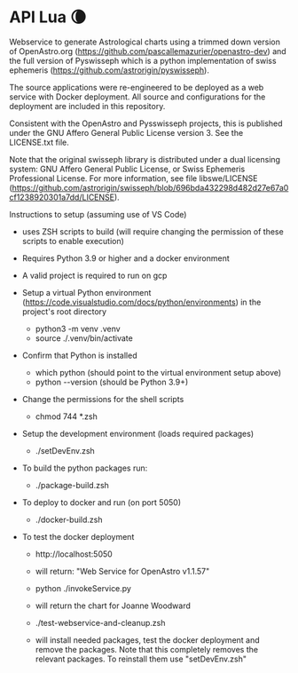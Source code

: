 # API Lua 🌘

Webservice to generate Astrological charts using a trimmed down version of OpenAstro.org (https://github.com/pascallemazurier/openastro-dev) and the full version of Pyswisseph which is a python implementation of swiss ephemeris (https://github.com/astrorigin/pyswisseph).

The source applications were re-engineered to be deployed as a web service with Docker deployment. All source and configurations for the deployment are included in this repository.

Consistent with the OpenAstro and Pysswisseph projects, this is published under the GNU Affero General Public License version 3. See the LICENSE.txt file.

Note that the original swisseph library is distributed under a dual licensing system: GNU Affero General Public License, or Swiss Ephemeris Professional License. For more information, see file libswe/LICENSE (https://github.com/astrorigin/swisseph/blob/696bda432298d482d27e67a0cf1238920301a7dd/LICENSE).

Instructions to setup (assuming use of VS Code)

- uses ZSH scripts to build (will require changing the permission of these scripts to enable execution)
- Requires Python 3.9 or higher and a docker environment
- A valid project is required to run on gcp
- Setup a virtual Python environment (https://code.visualstudio.com/docs/python/environments) in the project's root directory

  - python3 -m venv .venv
  - source ./.venv/bin/activate

- Confirm that Python is installed

  - which python (should point to the virtual environment setup above)
  - python --version (should be Python 3.9+)

- Change the permissions for the shell scripts

  - chmod 744 \*.zsh

- Setup the development environment (loads required packages)

  - ./setDevEnv.zsh

- To build the python packages run:

  - ./package-build.zsh

- To deploy to docker and run (on port 5050)

  - ./docker-build.zsh

- To test the docker deployment

  - http://localhost:5050
  - will return: "Web Service for OpenAstro v1.1.57"

  - python ./invokeService.py
  - will return the chart for Joanne Woodward

  - ./test-webservice-and-cleanup.zsh
  - will install needed packages, test the docker deployment and remove the packages. Note that this completely removes the relevant packages. To reinstall them use "setDevEnv.zsh"
